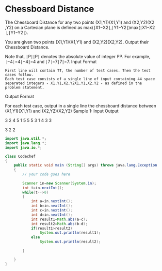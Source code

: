 # Chessboard Distance

The Chessboard Distance for any two points (X1,Y1)(X1​,Y1​) and (X2,Y2)(X2​,Y2​) on a Cartesian plane is defined as max(∣X1−X2∣,∣Y1−Y2∣)max(∣X1​−X2​∣,∣Y1​−Y2​∣).

You are given two points (X1,Y1)(X1​,Y1​) and (X2,Y2)(X2​,Y2​). Output their Chessboard Distance.

Note that, ∣P∣∣P∣ denotes the absolute value of integer PP. For example, ∣−4∣=4∣−4∣=4 and ∣7∣=7∣7∣=7.
Input Format

    First line will contain TT, the number of test cases. Then the test cases follow.
    Each test case consists of a single line of input containing 44 space separated integers - X1,Y1,X2,Y2X1​,Y1​,X2​,Y2​ - as defined in the problem statement.

Output Format

For each test case, output in a single line the chessboard distance between (X1,Y1)(X1​,Y1​) and (X2,Y2)(X2​,Y2​)
Sample 1:
Input
Output

3
2 4 5 1
5 5 5 3
1 4 3 3

3
2
2
```java
import java.util.*;
import java.lang.*;
import java.io.*;

class Codechef
{
	public static void main (String[] args) throws java.lang.Exception
	{
		// your code goes here
		
		Scanner in=new Scanner(System.in);
		int t=in.nextInt();
		while(t-->0)
		{
		    int a=in.nextInt();
		    int b=in.nextInt();
		    int c=in.nextInt();
		    int d=in.nextInt();
		    int result1=Math.abs(a-c);
		    int result2=Math.abs(b-d);
		    if(result1>result2)
		        System.out.println(result1);
		    else
		        System.out.println(result2);
		    
		}

	}
}
```
